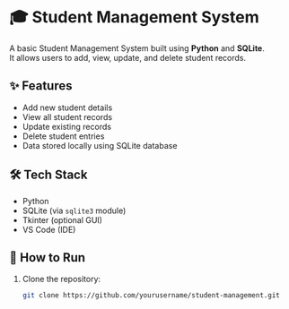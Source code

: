 # 🎓 Student Management System

A basic Student Management System built using **Python** and **SQLite**.  
It allows users to add, view, update, and delete student records.

## ✨ Features

- Add new student details
- View all student records
- Update existing records
- Delete student entries
- Data stored locally using SQLite database

## 🛠️ Tech Stack

- Python
- SQLite (via `sqlite3` module)
- Tkinter (optional GUI)
- VS Code (IDE)

## 🔧 How to Run

1. Clone the repository:
   ```bash
   git clone https://github.com/yourusername/student-management.git

